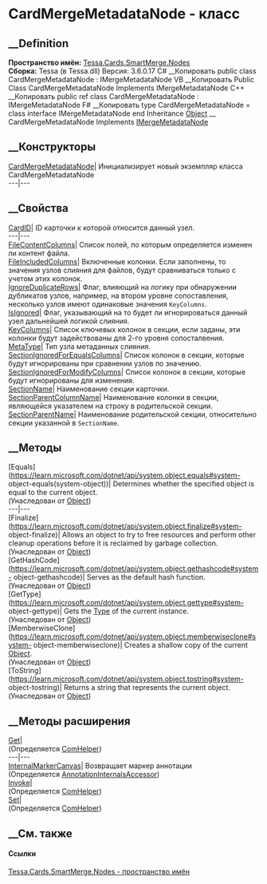 # CardMergeMetadataNode - класс
##  __Definition
 **Пространство имён:**
[Tessa.Cards.SmartMerge.Nodes](N_Tessa_Cards_SmartMerge_Nodes.htm)  
 **Сборка:** Tessa (в Tessa.dll) Версия: 3.6.0.17
C# __Копировать
     public class CardMergeMetadataNode : IMergeMetadataNode
VB __Копировать
     Public Class CardMergeMetadataNode
    	Implements IMergeMetadataNode
C++ __Копировать
     public ref class CardMergeMetadataNode : IMergeMetadataNode
F# __Копировать
     type CardMergeMetadataNode = 
        class
            interface IMergeMetadataNode
        end
Inheritance
    [Object](https://learn.microsoft.com/dotnet/api/system.object) __ CardMergeMetadataNode
Implements
    [IMergeMetadataNode](T_Tessa_SmartMerge_IMergeMetadataNode.htm)
##  __Конструкторы
[CardMergeMetadataNode](M_Tessa_Cards_SmartMerge_Nodes_CardMergeMetadataNode__ctor.htm)|
Инициализирует новый экземпляр класса CardMergeMetadataNode  
---|---  
##  __Свойства
[CardID](P_Tessa_Cards_SmartMerge_Nodes_CardMergeMetadataNode_CardID.htm)|  ID
карточки к которой относится данный узел.  
---|---  
[FileContentColumns](P_Tessa_Cards_SmartMerge_Nodes_CardMergeMetadataNode_FileContentColumns.htm)|
Список полей, по которым определяется изменен ли контент файла.  
[FileIncludedColumns](P_Tessa_Cards_SmartMerge_Nodes_CardMergeMetadataNode_FileIncludedColumns.htm)|
Включенные колонки. Если заполнены, то значения узлов слияния для файлов,
будут сравниваться только с учетом этих колонок.  
[IgnoreDuplicateRows](P_Tessa_Cards_SmartMerge_Nodes_CardMergeMetadataNode_IgnoreDuplicateRows.htm)|
Флаг, влияющий на логику при обнаружении дубликатов узлов, например, на втором
уровне сопоставления, несколько узлов имеют одинаковые значения `KeyColumns`.  
[IsIgnored](P_Tessa_Cards_SmartMerge_Nodes_CardMergeMetadataNode_IsIgnored.htm)|
Флаг, указывающий на то будет ли игнорироваться данный узел дальнейшей логикой
слияния.  
[KeyColumns](P_Tessa_Cards_SmartMerge_Nodes_CardMergeMetadataNode_KeyColumns.htm)|
Список ключевых колонок в секции, если заданы, эти колонки будут задействованы
для 2-го уровня сопосталвения.  
[MetaType](P_Tessa_Cards_SmartMerge_Nodes_CardMergeMetadataNode_MetaType.htm)|
Тип узла метаданных слияния.  
[SectionIgnoredForEqualsColumns](P_Tessa_Cards_SmartMerge_Nodes_CardMergeMetadataNode_SectionIgnoredForEqualsColumns.htm)|
Список колонок в секции, которые будут игнорированы при сравнении узлов по
значению.  
[SectionIgnoredForModifyColumns](P_Tessa_Cards_SmartMerge_Nodes_CardMergeMetadataNode_SectionIgnoredForModifyColumns.htm)|
Список колонок в секции, которые будут игнорированы для изменения.  
[SectionName](P_Tessa_Cards_SmartMerge_Nodes_CardMergeMetadataNode_SectionName.htm)|
Наименование секции карточки.  
[SectionParentColumnName](P_Tessa_Cards_SmartMerge_Nodes_CardMergeMetadataNode_SectionParentColumnName.htm)|
Наименование колонки в секции, являющейся указателем на строку в родительской
секции.  
[SectionParentName](P_Tessa_Cards_SmartMerge_Nodes_CardMergeMetadataNode_SectionParentName.htm)|
Наименование родительской секции, относительно секции указанной в
`SectionName`.  
## __Методы
[Equals](https://learn.microsoft.com/dotnet/api/system.object.equals#system-
object-equals\(system-object\))| Determines whether the specified object is
equal to the current object.  
(Унаследован от
[Object](https://learn.microsoft.com/dotnet/api/system.object))  
---|---  
[Finalize](https://learn.microsoft.com/dotnet/api/system.object.finalize#system-
object-finalize)| Allows an object to try to free resources and perform other
cleanup operations before it is reclaimed by garbage collection.  
(Унаследован от
[Object](https://learn.microsoft.com/dotnet/api/system.object))  
[GetHashCode](https://learn.microsoft.com/dotnet/api/system.object.gethashcode#system-
object-gethashcode)| Serves as the default hash function.  
(Унаследован от
[Object](https://learn.microsoft.com/dotnet/api/system.object))  
[GetType](https://learn.microsoft.com/dotnet/api/system.object.gettype#system-
object-gettype)| Gets the
[Type](https://learn.microsoft.com/dotnet/api/system.type) of the current
instance.  
(Унаследован от
[Object](https://learn.microsoft.com/dotnet/api/system.object))  
[MemberwiseClone](https://learn.microsoft.com/dotnet/api/system.object.memberwiseclone#system-
object-memberwiseclone)| Creates a shallow copy of the current
[Object](https://learn.microsoft.com/dotnet/api/system.object).  
(Унаследован от
[Object](https://learn.microsoft.com/dotnet/api/system.object))  
[ToString](https://learn.microsoft.com/dotnet/api/system.object.tostring#system-
object-tostring)| Returns a string that represents the current object.  
(Унаследован от
[Object](https://learn.microsoft.com/dotnet/api/system.object))  
##  __Методы расширения
[Get](M_Tessa_Extensions_Default_Client_EDS_ComHelper_Get.htm)|  
(Определяется
[ComHelper](T_Tessa_Extensions_Default_Client_EDS_ComHelper.htm))  
---|---  
[InternalMarkerCanvas](M_Tessa_UI_Views_Charting_Annotations_AnnotationInternalsAccessor_InternalMarkerCanvas.htm)|
Возвращает маркер аннотации  
(Определяется
[AnnotationInternalsAccessor](T_Tessa_UI_Views_Charting_Annotations_AnnotationInternalsAccessor.htm))  
[Invoke](M_Tessa_Extensions_Default_Client_EDS_ComHelper_Invoke.htm)|  
(Определяется
[ComHelper](T_Tessa_Extensions_Default_Client_EDS_ComHelper.htm))  
[Set](M_Tessa_Extensions_Default_Client_EDS_ComHelper_Set.htm)|  
(Определяется
[ComHelper](T_Tessa_Extensions_Default_Client_EDS_ComHelper.htm))  
##  __См. также
#### Ссылки
[Tessa.Cards.SmartMerge.Nodes - пространство
имён](N_Tessa_Cards_SmartMerge_Nodes.htm)
